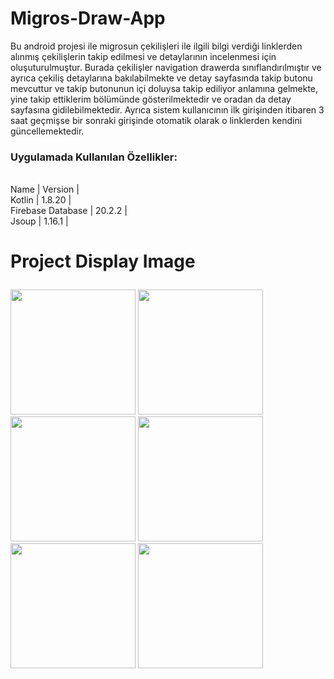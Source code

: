 # Migros-Draw-App

Bu android projesi ile migrosun çekilişleri ile ilgili bilgi verdiği linklerden alınmış çekilişlerin takip edilmesi ve detaylarının incelenmesi için oluşuturulmuştur. Burada çekilişler navigation drawerda sınıflandırılmıştır ve ayrıca çekiliş detaylarına bakılabilmekte ve detay sayfasında takip butonu mevcuttur ve takip butonunun içi doluysa takip ediliyor anlamına gelmekte, yine takip ettiklerim bölümünde gösterilmektedir ve oradan da detay sayfasına gidilebilmektedir. Ayrıca sistem kullanıcının ilk girişinden itibaren 3 saat geçmişse bir sonraki girişinde otomatik olarak o linklerden kendini güncellemektedir.  
 ### Uygulamada Kullanılan Özellikler:
  <br>Name | Version |</br>
   Kotlin | 1.8.20 | 
  <br>Firebase Database | 20.2.2 |</br>
  Jsoup  | 1.16.1 |
  
# Project Display Image <p> 
 <a href="https://github.com/oykuyildirim/Migros-Draw-App/assets/37236494/902c7af5-014c-41c4-bac2-f7904aa3bffd" >
    <img src="https://github.com/oykuyildirim/Migros-Draw-App/assets/37236494/902c7af5-014c-41c4-bac2-f7904aa3bffd" width="200" style="max-width:100%;"></a>
    <a href="https://github.com/oykuyildirim/Migros-Draw-App/assets/37236494/7d98ad4a-645c-4737-aaac-e91096637bdd" >
    <img src="https://github.com/oykuyildirim/Migros-Draw-App/assets/37236494/7d98ad4a-645c-4737-aaac-e91096637bdd" width="200" style="max-width:100%;"></a>
    <a href="https://github.com/oykuyildirim/Migros-Draw-App/assets/37236494/afd53b47-489f-41d7-89f2-e3d57aead059" >
    <img src="https://github.com/oykuyildirim/Migros-Draw-App/assets/37236494/afd53b47-489f-41d7-89f2-e3d57aead059" width="200" style="max-width:100%;"></a>
     <a href="https://github.com/oykuyildirim/Migros-Draw-App/assets/37236494/e3b616a3-1340-43b2-b375-27721d6a0151" >
    <img src="https://github.com/oykuyildirim/Migros-Draw-App/assets/37236494/e3b616a3-1340-43b2-b375-27721d6a0151" width="200" style="max-width:100%;"></a>
     <a href="https://github.com/oykuyildirim/Migros-Draw-App/assets/37236494/16a268d7-75c2-447a-8070-a7eccdc90aa1" >
    <img src="https://github.com/oykuyildirim/Migros-Draw-App/assets/37236494/16a268d7-75c2-447a-8070-a7eccdc90aa1" width="200" style="max-width:100%;"></a>
    <a href="https://github.com/oykuyildirim/Migros-Draw-App/assets/37236494/b3473eb7-da2f-4fd5-a31b-964b2bea520a" >
    <img src="https://github.com/oykuyildirim/Migros-Draw-App/assets/37236494/b3473eb7-da2f-4fd5-a31b-964b2bea520a" width="200" style="max-width:100%;"></a>
 

